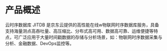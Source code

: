 # 产品概述

云时序数据库 JITDB 是京东云提供的高性能在线w物联网时序数据库服务，具备支持海量测点高吞吐量、高压缩比、分布式高可用、数据高可靠、运维便捷等特点，可广泛应用于大量时间戳数据的存储与分析场景，如：物联网时序数据采集与分析、金融数据、DevOps监控等。
